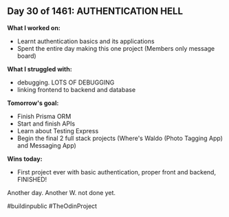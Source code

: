 ## Day 30 of 1461: AUTHENTICATION HELL

**What I worked on:**
- Learnt authentication basics and its applications
- Spent the entire day making this one project (Members only message board)

**What I struggled with:**
- debugging. LOTS OF DEBUGGING
- linking frontend to backend and database

**Tomorrow's goal:**
- Finish Prisma ORM
- Start and finish APIs
- Learn about Testing Express
- Begin the final 2 full stack projects (Where's Waldo (Photo Tagging App) and Messaging App)

**Wins today:**
- First project ever with basic authentication, proper front and backend, FINISHED!

Another day. Another W. not done yet.

#buildinpublic #TheOdinProject
